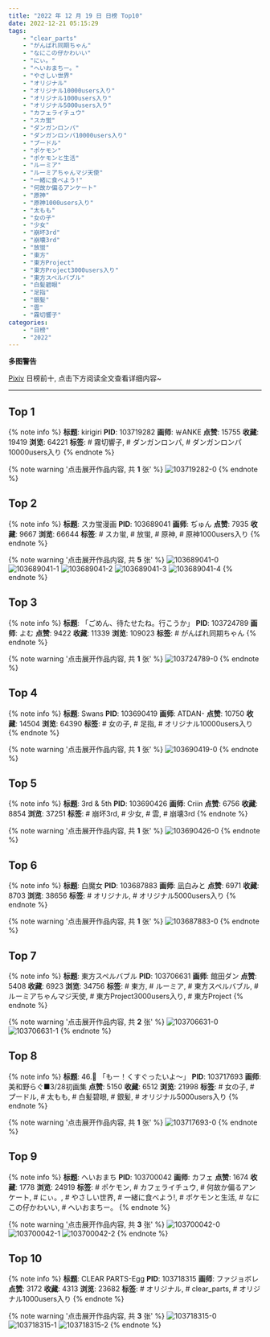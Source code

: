 ```yaml
---
title: "2022 年 12 月 19 日 日榜 Top10"
date: 2022-12-21 05:15:29
tags:
    - "clear_parts"
    - "がんばれ同期ちゃん"
    - "なにこの仔かわいい"
    - "にぃ。"
    - "へいおまちー。"
    - "やさしい世界"
    - "オリジナル"
    - "オリジナル10000users入り"
    - "オリジナル1000users入り"
    - "オリジナル5000users入り"
    - "カフェライチュウ"
    - "スカ蛍"
    - "ダンガンロンパ"
    - "ダンガンロンパ10000users入り"
    - "プードル"
    - "ポケモン"
    - "ポケモンと生活"
    - "ルーミア"
    - "ルーミアちゃんマジ天使"
    - "一緒に食べよう!"
    - "何故か偏るアンケート"
    - "原神"
    - "原神1000users入り"
    - "太もも"
    - "女の子"
    - "少女"
    - "崩坏3rd"
    - "崩壊3rd"
    - "放蛍"
    - "東方"
    - "東方Project"
    - "東方Project3000users入り"
    - "東方スペルバブル"
    - "白髪碧眼"
    - "足指"
    - "銀髪"
    - "雲"
    - "霧切響子"
categories:
    - "日榜"
    - "2022"
---
```


<i class="fa fa-triangle-exclamation"></i>**多图警告**<i class="fa fa-triangle-exclamation"></i>

[Pixiv](https://www.pixiv.net/) 日榜前十, 点击下方阅读全文查看详细内容~

<!-- more -->

---

## Top 1

{% note info %}
**标题**: kirigiri
**PID**: 103719282 **画师**: ￦ANKE
**点赞**: 15755 **收藏**: 19419 **浏览**: 64221
**标签**: # 霧切響子, # ダンガンロンパ, # ダンガンロンパ10000users入り
{% endnote %}

{% note warning '点击展开作品内容, 共 **1** 张' %}
![103719282-0](https://i.pixiv.re/img-original/img/2022/12/19/00/41/15/103719282_p0.jpg)
{% endnote %}

## Top 2

{% note info %}
**标题**: スカ蛍漫画
**PID**: 103689041 **画师**: ぢゅん
**点赞**: 7935 **收藏**: 9667 **浏览**: 66644
**标签**: # スカ蛍, # 放蛍, # 原神, # 原神1000users入り
{% endnote %}

{% note warning '点击展开作品内容, 共 **5** 张' %}
![103689041-0](https://i.pixiv.re/img-original/img/2022/12/18/00/28/49/103689041_p0.jpg)
![103689041-1](https://i.pixiv.re/img-original/img/2022/12/18/00/28/49/103689041_p1.jpg)
![103689041-2](https://i.pixiv.re/img-original/img/2022/12/18/00/28/49/103689041_p2.jpg)
![103689041-3](https://i.pixiv.re/img-original/img/2022/12/18/00/28/49/103689041_p3.jpg)
![103689041-4](https://i.pixiv.re/img-original/img/2022/12/18/00/28/49/103689041_p4.jpg)
{% endnote %}

## Top 3

{% note info %}
**标题**: 「ごめん、待たせたね。行こうか」
**PID**: 103724789 **画师**: よむ
**点赞**: 9422 **收藏**: 11339 **浏览**: 109023
**标签**: # がんばれ同期ちゃん
{% endnote %}

{% note warning '点击展开作品内容, 共 **1** 张' %}
![103724789-0](https://i.pixiv.re/img-original/img/2022/12/19/08/08/15/103724789_p0.png)
{% endnote %}

## Top 4

{% note info %}
**标题**: Swans
**PID**: 103690419 **画师**: ATDAN-
**点赞**: 10750 **收藏**: 14504 **浏览**: 64390
**标签**: # 女の子, # 足指, # オリジナル10000users入り
{% endnote %}

{% note warning '点击展开作品内容, 共 **1** 张' %}
![103690419-0](https://i.pixiv.re/img-original/img/2022/12/18/01/18/17/103690419_p0.jpg)
{% endnote %}

## Top 5

{% note info %}
**标题**: 3rd & 5th
**PID**: 103690426 **画师**: Criin
**点赞**: 6756 **收藏**: 8854 **浏览**: 37251
**标签**: # 崩坏3rd, # 少女, # 雲, # 崩壊3rd
{% endnote %}

{% note warning '点击展开作品内容, 共 **1** 张' %}
![103690426-0](https://i.pixiv.re/img-original/img/2022/12/18/01/18/44/103690426_p0.jpg)
{% endnote %}

## Top 6

{% note info %}
**标题**: 白魔女
**PID**: 103687883 **画师**: 凪白みと
**点赞**: 6971 **收藏**: 8703 **浏览**: 38656
**标签**: # オリジナル, # オリジナル5000users入り
{% endnote %}

{% note warning '点击展开作品内容, 共 **1** 张' %}
![103687883-0](https://i.pixiv.re/img-original/img/2022/12/18/00/00/30/103687883_p0.png)
{% endnote %}

## Top 7

{% note info %}
**标题**: 東方スペルバブル
**PID**: 103706631 **画师**: 館田ダン
**点赞**: 5408 **收藏**: 6923 **浏览**: 34756
**标签**: # 東方, # ルーミア, # 東方スペルバブル, # ルーミアちゃんマジ天使, # 東方Project3000users入り, # 東方Project
{% endnote %}

{% note warning '点击展开作品内容, 共 **2** 张' %}
![103706631-0](https://i.pixiv.re/img-original/img/2022/12/18/18/05/40/103706631_p0.png)
![103706631-1](https://i.pixiv.re/img-original/img/2022/12/18/18/05/40/103706631_p1.png)
{% endnote %}

## Top 8

{% note info %}
**标题**: 46.🐩 「もー！くすぐったいよ～」
**PID**: 103717693 **画师**: 美和野らぐ■3/28初画集
**点赞**: 5150 **收藏**: 6512 **浏览**: 21998
**标签**: # 女の子, # プードル, # 太もも, # 白髪碧眼, # 銀髪, # オリジナル5000users入り
{% endnote %}

{% note warning '点击展开作品内容, 共 **1** 张' %}
![103717693-0](https://i.pixiv.re/img-original/img/2022/12/19/00/00/02/103717693_p0.png)
{% endnote %}

## Top 9

{% note info %}
**标题**: へいおまち
**PID**: 103700042 **画师**: カフェ
**点赞**: 1674 **收藏**: 1778 **浏览**: 24919
**标签**: # ポケモン, # カフェライチュウ, # 何故か偏るアンケート, # にぃ。, # やさしい世界, # 一緒に食べよう!, # ポケモンと生活, # なにこの仔かわいい, # へいおまちー。
{% endnote %}

{% note warning '点击展开作品内容, 共 **3** 张' %}
![103700042-0](https://i.pixiv.re/img-original/img/2022/12/18/13/01/48/103700042_p0.jpg)
![103700042-1](https://i.pixiv.re/img-original/img/2022/12/18/13/01/48/103700042_p1.jpg)
![103700042-2](https://i.pixiv.re/img-original/img/2022/12/18/13/01/48/103700042_p2.jpg)
{% endnote %}

## Top 10

{% note info %}
**标题**: CLEAR PARTS-Egg
**PID**: 103718315 **画师**: ファジョボレ
**点赞**: 3172 **收藏**: 4313 **浏览**: 23682
**标签**: # オリジナル, # clear_parts, # オリジナル1000users入り
{% endnote %}

{% note warning '点击展开作品内容, 共 **3** 张' %}
![103718315-0](https://i.pixiv.re/img-original/img/2022/12/19/00/09/39/103718315_p0.jpg)
![103718315-1](https://i.pixiv.re/img-original/img/2022/12/19/00/09/39/103718315_p1.jpg)
![103718315-2](https://i.pixiv.re/img-original/img/2022/12/19/00/09/39/103718315_p2.jpg)
{% endnote %}
